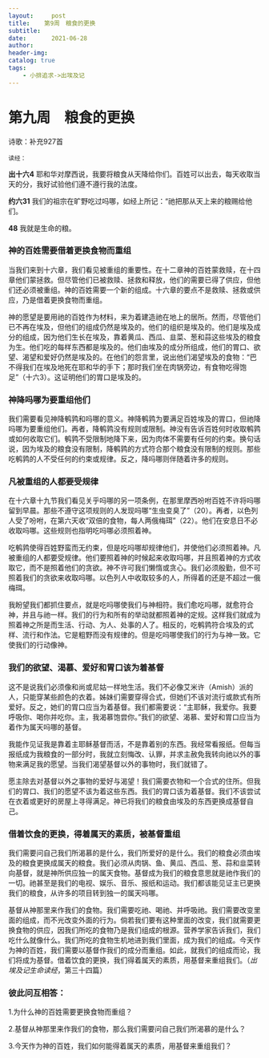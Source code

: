 ```yaml
---
layout:     post
title:    第9周　粮食的更换
subtitle:   
date:       2021-06-28
author:     
header-img: 
catalog: true
tags:
    - 小排追求->出埃及记
---
```


# 第九周　粮食的更换

诗歌：补充927首

`读经：`

**出十六4**	耶和华对摩西说，我要将粮食从天降给你们。百姓可以出去，每天收取当天的分，我好试验他们遵不遵行我的法度。

**约六31**	我们的祖宗在旷野吃过吗哪，如经上所记：“祂把那从天上来的粮赐给他们。

**48**	我就是生命的粮。

### **神的百姓需要借着更换食物而重组**

当我们来到十六章，我们看见被重组的重要性。在十二章神的百姓蒙救赎，在十四章他们蒙拯救。但尽管他们已被救赎、拯救和释放，他们的需要已得了供应，但他们还必须被重组。神的百姓需要一个新的组成。十六章的要点不是救赎、拯救或供应，乃是借着更换食物而重组。

神的愿望是要用祂的百姓作为材料，来为着建造祂在地上的居所。然而，尽管他们已不再在埃及，但他们的组成仍然是埃及的。他们的组织是埃及的。他们是埃及成分的组成，因为他们生长在埃及，靠着黄瓜、西瓜、韭菜、葱和蒜这些埃及的粮食为生。他们吃的每样东西都是埃及的。他们由埃及的成分所组成，他们的胃口、欲望、渴望和爱好仍然是埃及的。在他们的怨言里，说出他们渴望埃及的食物：“巴不得我们在埃及地死在耶和华的手下；那时我们坐在肉锅旁边，有食物吃得饱足”（十六3）。这证明他们的胃口是埃及的。

### **神降吗哪为要重组他们**

我们需要看见神降鹌鹑和吗哪的意义。神降鹌鹑为要满足百姓埃及的胃口，但祂降吗哪为要重组他们。再者，降鹌鹑没有规则或限制。神没有告诉百姓何时收取鹌鹑或如何收取它们。鹌鹑不受限制地降下来，因为肉体不需要有任何的约束。换句话说，因为埃及的粮食没有限制，降鹌鹑的方式符合那个粮食没有限制的规则。那些吃鹌鹑的人不受任何的约束或规律。反之，降吗哪则伴随着许多的规则。

### **凡被重组的人都要受规律**

在十六章十九节我们看见关乎吗哪的另一项条例，在那里摩西吩咐百姓不许将吗哪留到早晨。那些不遵守这项规则的人发现吗哪“生虫变臭了”（20）。再者，以色列人受了吩咐，在第六天收“双倍的食物，每人两俄梅珥”（22）。他们在安息日不必收取吗哪。这些规则也指明吃吗哪必须照着神。

吃鹌鹑使得百姓野蛮而无约束，但是吃吗哪却规律他们，并使他们必须照着神。凡被重组的人都要受规律。他们要照着神的时候起来收取吗哪，并且照着神的方式收取它，而不是照着他们的贪欲。神不许可我们懒惰或贪心。我们必须殷勤，但不可照着我们的贪欲来收取吗哪。以色列人中收取较多的人，所得着的还是不超过一俄梅珥。

我盼望我们都抓住要点，就是吃吗哪使我们与神相符。我们愈吃吗哪，就愈符合神，并且与祂一样。我们的行为和所有的举动就都照着神的定规。这样我们就成为照着神之所是而生活、行动、为人、处事的人了。相反的，吃鹌鹑符合埃及的式样、流行和作法。它是粗野而没有规律的。但是吃吗哪使我们的行为与神一致。它使我们的行动像神。

### **我们的欲望、渴慕、爱好和胃口该为着基督**

这不是说我们必须像和尚或尼姑一样地生活。我们不必像艾米许（Amish）派的人，只能穿某些颜色的衣着。姊妹们需要穿得合式，但她们不该对流行或款式有所爱好。反之，她们的胃口应当为着基督。我们都需要说：“主耶稣，我爱你。我要呼吸你、喝你并吃你。主，我渴慕饱尝你。”我们的欲望、渴慕、爱好和胃口应当为着作为属天吗哪的基督。

我能作见证我是靠着主耶稣基督而活，不是靠着别的东西。我经常看报纸。但每当报纸成为我粮食的一部分时，我就立刻悔改、认罪，并求主赦免我转向祂以外的事物来满足我的愿望。当我们渴望基督以外的事物时，我们就错了。

愿主除去对基督以外之事物的爱好与渴望！我们需要衣物和一个合式的住所。但我们的胃口、我们的愿望不该为着这些东西。我们的胃口该为着基督。我们不该尝试在衣着或更好的房屋上寻得满足。神已将我们的粮食由埃及的东西更换成基督自己。

### **借着饮食的更换，得着属天的素质，被基督重组**

我们需要问自己我们所渴慕的是什么，我们所爱好的是什么。我们的粮食必须由埃及的粮食更换成属天的粮食。我们必须从肉锅、鱼、黄瓜、西瓜、葱、蒜和韭菜转向基督，就是神所供应独一的属天食物。基督成为我们的粮食意思就是祂作我们的一切。祂甚至是我们的电视、娱乐、音乐、报纸和运动。我们都该能见证主已更换我们的粮食，从许多的项目转到独一的属天吗哪。

基督从神那里来作我们的食物。我们需要吃祂、喝祂、并呼吸祂。我们需要改变里面的组成，而不光改变外面的行为。倘若我们要有这种里面的改变，我们就需要更换食物的供应，因我们所吃的食物乃是我们组成的根源。营养学家告诉我们，我们吃什么就像什么。我们所吃的食物生机地进到我们里面，成为我们的组成。今天作为神的百姓，我们需要以基督作我们的成分而重组。如此，就我们的组成而论，我们将成为基督。借着饮食的更换，我们得着属天的素质，用基督来重组我们。（*出埃及记生命读经*，第三十四篇） 

### **彼此问互相答：**

1.为什么神的百姓需要更换食物而重组？

2.基督从神那里来作我们的食物，那么我们需要问自己我们所渴慕的是什么？

3.今天作为神的百姓，我们如何能得着属天的素质，用基督来重组我们？